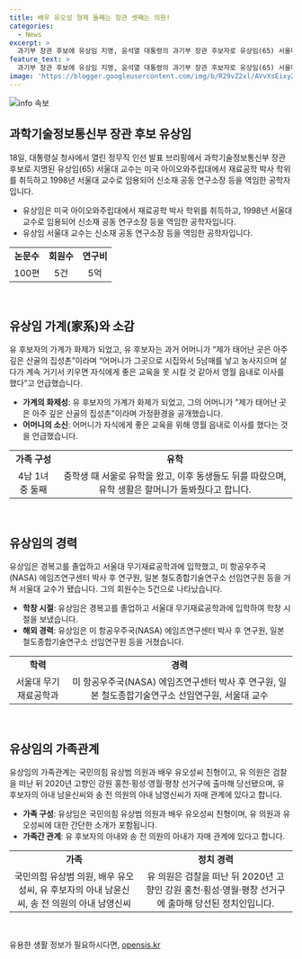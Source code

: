 ```yaml
---
title: 배우 유오성 형제 둘째는 장관 셋째는 의원!
categories:
  - News
excerpt: >
  과기부 장관 후보에 유상임 지명, 윤석열 대통령의 과기부 장관 후보자로 유상임(65) 서울대 교수를 지명했다. 유 후보자는 미국 아이오와주립대에서 재료공학 박사 학위를 취득한 뒤 1998년 서울대 교수로 임용됐고, 신소재 공동 연구소장 등을 역임한 공학자로 알려졌다. 유 후보자의 출신과 경력, 가정 사정 등이 이목을 끌고 있다. 4남 1녀 중 둘째인 유 후보자는 부모가 쌀가게를 하며 열성적으로 자녀교육에 관심을 가졌고, 동안 생활과 가족의 역사가 주목받고 있다. 함께 인선된 태영호 전 의원, 김성섭 대통령실 중소벤처비서관, 남형기 국무조정실 국정운영실장의 인선도 화제를 모으고 있다.
feature_text: >
  과기부 장관 후보에 유상임 지명, 윤석열 대통령의 과기부 장관 후보자로 유상임(65) 서울대 교수를 지명했다. 유 후보자는 미국 아이오와주립대에서 재료공학 박사 학위를 취득한 뒤 1998년 서울대 교수로 임용됐고, 신소재 공동 연구소장 등을 역임한 공학자로 알려졌다. 유 후보자의 출신과 경력, 가정 사정 등이 이목을 끌고 있다. 4남 1녀 중 둘째인 유 후보자는 부모가 쌀가게를 하며 열성적으로 자녀교육에 관심을 가졌고, 동안 생활과 가족의 역사가 주목받고 있다. 함께 인선된 태영호 전 의원, 김성섭 대통령실 중소벤처비서관, 남형기 국무조정실 국정운영실장의 인선도 화제를 모으고 있다.
image: 'https://blogger.googleusercontent.com/img/b/R29vZ2xl/AVvXsEixyZcFfHzMRdzZMjFBmAUKJYCLCGyLL1o632UiGVXcaFdKo_bkvkuCioo0uUKlGfBVcT3P84aROyZIXSBEx3Aw5nCQ3pTgDom1WDC4m8eifvWiAmWEEVb4x6G_l8C0QH225ldMjyaFvpxGEBGNO37VmDTDMHGhJPq73UglMfDca1-0aw/s1600/blogspot.png'
---
```


<p><img src="https://blogger.googleusercontent.com/img/b/R29vZ2xl/AVvXsEixyZcFfHzMRdzZMjFBmAUKJYCLCGyLL1o632UiGVXcaFdKo_bkvkuCioo0uUKlGfBVcT3P84aROyZIXSBEx3Aw5nCQ3pTgDom1WDC4m8eifvWiAmWEEVb4x6G_l8C0QH225ldMjyaFvpxGEBGNO37VmDTDMHGhJPq73UglMfDca1-0aw/s1600/blogspot.png" alt="info 속보" /></p>

<h2 data-ke-size="size26">과학기술정보통신부 장관 후보 유상임</h2>

<p data-ke-size="size16">18일, 대통령실 청사에서 열린 정무직 인선 발표 브리핑에서 과학기술정보통신부 장관 후보로 지명된 유상임(65) 서울대 교수는 미국 아이오와주립대에서 재료공학 박사 학위를 취득하고 1998년 서울대 교수로 임용되어 신소재 공동 연구소장 등을 역임한 공학자입니다.</p>

<ul>
  <li>유상임은 미국 아이오와주립대에서 재료공학 박사 학위를 취득하고, 1998년 서울대 교수로 임용되어 신소재 공동 연구소장 등을 역임한 공학자입니다.</li>
  <li>유상임 서울대 교수는 신소재 공동 연구소장 등을 역임한 공학자입니다.</li>
</ul>

<table>
    <tr>
        <td style="text-align: center; height: 17px;"><b>논문수</b></td>
        <td style="text-align: center; height: 17px;"><b>회원수</b></td>
        <td style="text-align: center; height: 17px;"><b>연구비</b></td>
    </tr>
    <tr>
        <td style="text-align: center; height: 17px;">100편</td>
        <td style="text-align: center; height: 17px;">5건</td>
        <td style="text-align: center; height: 17px;">5억</td>
    </tr>
</table>

<p data-ke-size="size16">&nbsp;</p>

<h2 data-ke-size="size26">유상임 가계(家系)와 소감</h2>

<p data-ke-size="size16">유 후보자의 가계가 화제가 되었고, 유 후보자는 과거 어머니가 “제가 태어난 곳은 아주 깊은 산골의 집성촌”이라며 “어머니가 그곳으로 시집와서 5남매를 낳고 농사지으며 살다가 계속 거기서 키우면 자식에게 좋은 교육을 못 시킬 것 같아서 영월 읍내로 이사를 했다”고 언급했습니다.</p>

<ul>
  <li><b>가계의 화제성</b>: 유 후보자의 가계가 화제가 되었고, 그의 어머니가 "제가 태어난 곳은 아주 깊은 산골의 집성촌"이라며 가정환경을 공개했습니다.</li>
  <li><b>어머니의 소신</b>: 어머니가 자식에게 좋은 교육을 위해 영월 읍내로 이사를 했다는 것을 언급했습니다.</li>
</ul>

<table>
    <tr>
        <td style="text-align: center; height: 17px;"><b>가족 구성</b></td>
        <td style="text-align: center; height: 17px;"><b>유학</b></td>
    </tr>
    <tr>
        <td style="text-align: center; height: 17px;">4남 1녀 중 둘째</td>
        <td style="text-align: center; height: 17px;">중학생 때 서울로 유학을 왔고, 이후 동생들도 뒤를 따랐으며, 유학 생활은 할머니가 돌봐줬다고 합니다.</td>
    </tr>
</table>

<p data-ke-size="size16">&nbsp;</p>

<h2 data-ke-size="size26">유상임의 경력</h2>

<p data-ke-size="size16">유상임은 경복고를 졸업하고 서울대 무기재료공학과에 입학했고, 미 항공우주국(NASA) 에임즈연구센터 박사 후 연구원, 일본 철도종합기술연구소 선임연구원 등을 거쳐 서울대 교수가 됐습니다. 그의 회원수는 5건으로 나타났습니다.</p>

<ul>
  <li><b>학창 시절</b>: 유상임은 경복고를 졸업하고 서울대 무기재료공학과에 입학하여 학창 시절을 보냈습니다.</li>
  <li><b>해외 경력</b>: 유상임은 미 항공우주국(NASA) 에임즈연구센터 박사 후 연구원, 일본 철도종합기술연구소 선임연구원 등을 거쳤습니다.</li>
</ul>

<table>
    <tr>
        <td style="text-align: center; height: 17px;"><b>학력</b></td>
        <td style="text-align: center; height: 17px;"><b>경력</b></td>
    </tr>
    <tr>
        <td style="text-align: center; height: 17px;">서울대 무기재료공학과</td>
        <td style="text-align: center; height: 17px;">미 항공우주국(NASA) 에임즈연구센터 박사 후 연구원, 일본 철도종합기술연구소 선임연구원, 서울대 교수</td>
    </tr>
</table>

<p data-ke-size="size16">&nbsp;</p>

<h2 data-ke-size="size26">유상임의 가족관계</h2>

<p data-ke-size="size16">유상임의 가족관계는 국민의힘 유상범 의원과 배우 유오성씨 친형이고, 유 의원은 검찰을 떠난 뒤 2020년 고향인 강원 홍천·횡성·영월·평창 선거구에 출마해 당선됐으며, 유 후보자의 아내 남윤신씨와 송 전 의원의 아내 남영신씨가 자매 관계에 있다고 합니다.</p>

<ul>
  <li><b>가족 구성</b>: 유상임은 국민의힘 유상범 의원과 배우 유오성씨 친형이며, 유 의원과 유오성씨에 대한 간단한 소개가 포함됩니다.</li>
  <li><b>가족간 관계</b>: 유 후보자의 아내와 송 전 의원의 아내가 자매 관계에 있다고 합니다.</li>
</ul>

<table>
    <tr>
        <td style="text-align: center; height: 17px;"><b>가족</b></td>
        <td style="text-align: center; height: 17px;"><b>정치 경력</b></td>
    </tr>
    <tr>
        <td style="text-align: center; height: 17px;">국민의힘 유상범 의원, 배우 유오성씨, 유 후보자의 아내 남윤신씨, 송 전 의원의 아내 남영신씨</td>
        <td style="text-align: center; height: 17px;">유 의원은 검찰을 떠난 뒤 2020년 고향인 강원 홍천·횡성·영월·평창 선거구에 출마해 당선된 정치인입니다.</td>
    </tr>
</table>

<p data-ke-size="size16">&nbsp;</p>
유용한 생활 정보가 필요하시다면, <a href="https://opensis.kr" rel="dofollow">opensis.kr</a>


